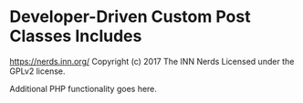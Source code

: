 # Developer-Driven Custom Post Classes Includes #
https://nerds.inn.org/
Copyright (c) 2017 The INN Nerds
Licensed under the GPLv2 license.

Additional PHP functionality goes here.